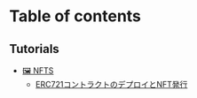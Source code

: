 # Table of contents

## Tutorials

* [🖼 NFTS](README.md)
  * [ERC721コントラクトのデプロイとNFT発行](tutorials/nfts/erc721-deploy.md)

